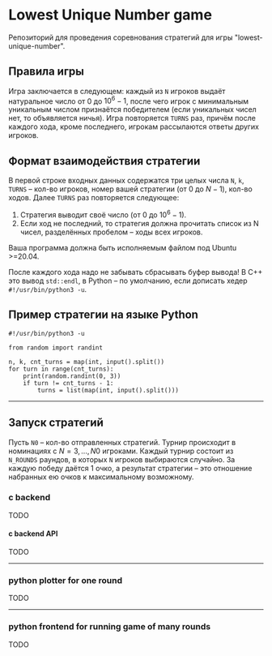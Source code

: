# Lowest Unique Number game

Репозиторий для проведения соревнования стратегий для игры "lowest-unique-number".

## Правила игры

Игра заключается в следующем: каждый из `N` игроков выдаёт натуральное число от $0$ до $10^6-1$, после чего игрок с минимальным уникальным числом признаётся победителем (если уникальных чисел нет, то объявляется ничья). Игра повторяется `TURNS` раз, причём после каждого хода, кроме последнего, игрокам рассылаются ответы других игроков.

## Формат взаимодействия стратегии

В первой строке входных данных содержатся три целых числа `N`, `k`, `TURNS` &ndash; кол-во игроков, номер вашей стратегии (от $0$ до $N-1$), кол-во ходов. Далее `TURNS` раз повторяется следующее:

1. Стратегия выводит своё число (от $0$ до $10^6-1$).
2. Если ход не последний, то стратегия должна прочитать список из N чисел, разделённых пробелом &ndash; ходы всех игроков.

Ваша программа должна быть исполняемым файлом под Ubuntu >=20.04.

После каждого хода надо не забывать сбрасывать буфер вывода! В C++ это вывод `std::endl`, в Python &ndash; по умолчанию, если дописать хедер `#!/usr/bin/python3 -u`.

## Пример стратегии на языке Python

```
#!/usr/bin/python3 -u

from random import randint

n, k, cnt_turns = map(int, input().split())
for turn in range(cnt_turns):
    print(random.randint(0, 3))
    if turn != cnt_turns - 1:
        turns = list(map(int, input().split()))
```

---

## Запуск стратегий

Пусть `N0` &ndash; кол-во отправленных стратегий. Турнир происходит в номинациях с $N = 3, ..., N0$ игроками. Каждый турнир состоит из `N_ROUNDS` раундов, в которых `N` игроков выбираются случайно. За каждую победу даётся 1 очко, а результат стратегии &ndash; это отношение набранных ею очков к максимальному возможному.

### c backend

TODO

#### c backend API

TODO

---

### python plotter for one round

TODO

---

### python frontend for running game of many rounds

TODO
